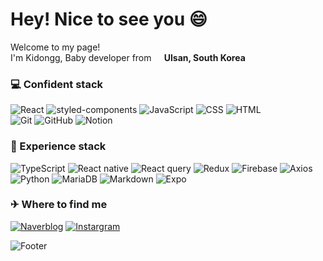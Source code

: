 <h1>Hey! Nice to see you 😄</h1>

<p>Welcome to my page! </br> I'm Kidongg, Baby developer from <img src="https://cdn-icons-png.flaticon.com/512/5111/5111586.png" width="13"/><b> Ulsan, South Korea</b></p>

<h3>💻 Confident stack</h3>
<p>
  <img alt="React" src="https://img.shields.io/badge/-React-61DAFB?style=flat-square&logo=React&logoColor=white"/>
  <img alt="styled-components" src="https://img.shields.io/badge/-Styled components-DB7093?style=flat-square&logo=styled-components&logoColor=white"/>
  <img alt="JavaScript" src="https://img.shields.io/badge/-JavaScript-yellow?style=flat-square&logo=JavaScript&logoColor=white"/>
  <img alt="CSS" src="https://img.shields.io/badge/-CSS-1572B6?style=flat-square&logo=css3&logoColor=white"/>
  <img alt="HTML" src="https://img.shields.io/badge/-HTML-E34F26?style=flat-square&logo=html5&logoColor=white"/> </br>
  <img alt="Git" src="https://img.shields.io/badge/-Git-F05032?style=flat-square&logo=Git&logoColor=white"/>
  <img alt="GitHub" src="https://img.shields.io/badge/-GitHub-181717?style=flat-square&logo=GitHub&logoColor=white"/>
  <img alt="Notion" src="https://img.shields.io/badge/-Notion-000000?style=flat-square&logo=Notion&logoColor=white"/>
</p>

<h3>📱 Experience stack</h3>
<p>
  <img alt="TypeScript" src="https://img.shields.io/badge/-TypeScript-3178C6?style=flat-square&logo=TypeScript&logoColor=white"/>
  <img alt="React native" src="https://img.shields.io/badge/-React native-61DAFB?style=flat-square&logo=React&logoColor=white"/>
  <img alt="React query" src="https://img.shields.io/badge/-React query-FF4154?style=flat-square&logo=React Query&logoColor=white"/>
  <img alt="Redux" src="https://img.shields.io/badge/-Redux-764ABC?style=flat-square&logo=Redux&logoColor=white"/>
  <img alt="Firebase" src="https://img.shields.io/badge/-Firebase-FFCA28?style=flat-square&logo=Firebase&logoColor=white"/>
  <img alt="Axios" src="https://img.shields.io/badge/-Axios-5A29E4?style=flat-square&logo=Axios&logoColor=white"/> </br>
  <img alt="Python" src="https://img.shields.io/badge/-Python-9cf?style=flat-square&logo=python&logoColor=white"/>
  <img alt="MariaDB" src="https://img.shields.io/badge/-MariaDB-003545?style=flat-square&logo=MariaDB&logoColor=white"/>
  <img alt="Markdown" src="https://img.shields.io/badge/-Markdown-000000?style=flat-square&logo=Markdown&logoColor=white"/>
  <img alt="Expo" src="https://img.shields.io/badge/-Expo-000020?style=flat-square&logo=Expo&logoColor=white"/>  
</p>

<h3>✈ Where to find me</h3>
<p>
<a href="https://blog.naver.com/dlrlehd25" target="_blank"><img alt="Naverblog" src="https://img.shields.io/badge/Naver-green?&style=for-the-badge&logo=naver&logoColor=white" /></a> <a href="https://www.instagram.com/ki_dongg_/" target="_blank"><img alt="Instargram" src="https://img.shields.io/badge/Instagram-ff69b4?&style=for-the-badge&logo=instagram&logoColor=white" /></a>
</p>

![Footer](https://capsule-render.vercel.app/api?type=waving&color=4d4dff&height=100&section=footer)
